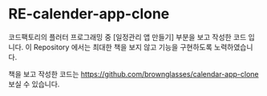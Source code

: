 # RE-calender-app-clone

코드팩토리의 플러터 프로그래밍 중 [일정관리 앱 만들기] 부분을 보고 작성한 코드 입니다.
이 Repository 에서는 최대한 책을 보지 않고 기능을 구현하도록 노력하였습니다.

책을 보고 작성한 코드는 
https://github.com/brownglasses/calendar-app-clone
보실 수 있습니다.
